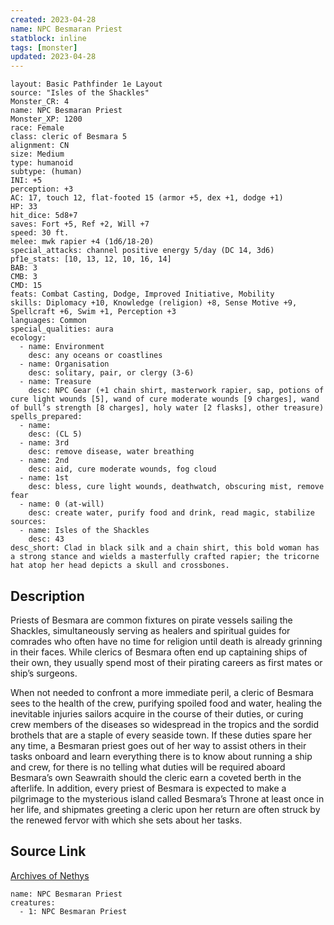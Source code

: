 ```yaml
---
created: 2023-04-28
name: NPC Besmaran Priest
statblock: inline
tags: [monster]
updated: 2023-04-28
---
```

```statblock
layout: Basic Pathfinder 1e Layout
source: "Isles of the Shackles"
Monster_CR: 4
name: NPC Besmaran Priest
Monster_XP: 1200
race: Female
class: cleric of Besmara 5
alignment: CN
size: Medium
type: humanoid
subtype: (human)
INI: +5
perception: +3
AC: 17, touch 12, flat-footed 15 (armor +5, dex +1, dodge +1)
HP: 33
hit_dice: 5d8+7
saves: Fort +5, Ref +2, Will +7
speed: 30 ft.
melee: mwk rapier +4 (1d6/18-20)
special_attacks: channel positive energy 5/day (DC 14, 3d6)
pf1e_stats: [10, 13, 12, 10, 16, 14]
BAB: 3
CMB: 3
CMD: 15
feats: Combat Casting, Dodge, Improved Initiative, Mobility
skills: Diplomacy +10, Knowledge (religion) +8, Sense Motive +9, Spellcraft +6, Swim +1, Perception +3
languages: Common
special_qualities: aura
ecology:
  - name: Environment
    desc: any oceans or coastlines
  - name: Organisation
    desc: solitary, pair, or clergy (3-6)
  - name: Treasure
    desc: NPC Gear (+1 chain shirt, masterwork rapier, sap, potions of cure light wounds [5], wand of cure moderate wounds [9 charges], wand of bull’s strength [8 charges], holy water [2 flasks], other treasure)
spells_prepared:
  - name:
    desc: (CL 5)
  - name: 3rd
    desc: remove disease, water breathing
  - name: 2nd
    desc: aid, cure moderate wounds, fog cloud
  - name: 1st
    desc: bless, cure light wounds, deathwatch, obscuring mist, remove fear
  - name: 0 (at-will)
    desc: create water, purify food and drink, read magic, stabilize
sources:
  - name: Isles of the Shackles
    desc: 43
desc_short: Clad in black silk and a chain shirt, this bold woman has a strong stance and wields a masterfully crafted rapier; the tricorne hat atop her head depicts a skull and crossbones.
```
## Description
Priests of Besmara are common fixtures on pirate vessels sailing the Shackles, simultaneously serving as healers and spiritual guides for comrades who often have no time for religion until death is already grinning in their faces. While clerics of Besmara often end up captaining ships of their own, they usually spend most of their pirating careers as first mates or ship’s surgeons.

When not needed to confront a more immediate peril, a cleric of Besmara sees to the health of the crew, purifying spoiled food and water, healing the inevitable injuries sailors acquire in the course of their duties, or curing crew members of the diseases so widespread in the tropics and the sordid brothels that are a staple of every seaside town. If these duties spare her any time, a Besmaran priest goes out of her way to assist others in their tasks onboard and learn everything there is to know about running a ship and crew, for there is no telling what duties will be required aboard Besmara’s own Seawraith should the cleric earn a coveted berth in the afterlife. In addition, every priest of Besmara is expected to make a pilgrimage to the mysterious island called Besmara’s Throne at least once in her life, and shipmates greeting a cleric upon her return are often struck by the renewed fervor with which she sets about her tasks.
## Source Link
[Archives of Nethys](https://aonprd.com/NPCDisplay.aspx?ItemName=Besmaran%20Priest)
```encounter-table
name: NPC Besmaran Priest
creatures:
  - 1: NPC Besmaran Priest
```
